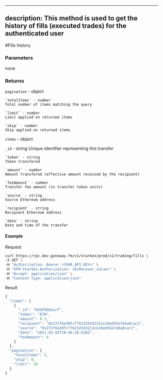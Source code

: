 
---
description: This method is used to get the history of fills (executed trades) for the authenticated user
---
#Fills history

### **Parameters**
none

### **Returns**
`pagination` - object

    `totalItems` - number
    Total number of items matching the query
    
    `limit` - number
    Limit applied on returned items
    
    `skip` - number
    Skip applied on returned items

`items` - object

`_id` - string
Unique identifier representing this transfer

    `token` - string
    Token transfered
    
    `amount` - number
    Amount transfered (effective amount received by the recipient)
    
    `feeAmount` - number
    Transfer fee amount (in transfer token units)
    
    `source` - string
    Source Ethereum address
    
    `recipient` - string
    Recipient Ethereum address
    
    `date` - string
    Date and time of the transfer

#### **Example**

Request

```bash
curl https://rpc.dev.gateway.fm/v1/starkex/prod/v1/trading/fills \
-X GET \
-H "Authorization: Bearer <YOUR_API_KEY>" \
-H "GFM-StarkEx-Authorization: <EcRecover_value>" \
-H "Accept: application/json" \
-H "Content-Type: application/json"
```


Result

```javascript
{
  "items": [
    {
      "_id": "KXUPSDQ1arf",
      "token": "ETH",
      "amount": 0.3,
      "recipient": "0x271f6a30fcf762325d3213ce19ed55e7e6a8cac1",
      "source": "0x271f6a30fcf762325d3213ce19ed55e7e6a8cac1",
      "date": "2021-03-03T10:46:28.630Z",
      "feeAmount": 0
    }
  ],
  "pagination": {
    "totalItems": 5,
    "skip": 0,
    "limit": 20
  }
}
```